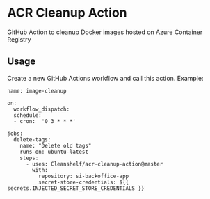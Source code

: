 # ACR Cleanup Action

GitHub Action to cleanup Docker images hosted on Azure Container Registry

## Usage

Create a new GitHub Actions workflow and call this action. Example:

    name: image-cleanup

    on:
      workflow_dispatch:
      schedule:
      - cron:  '0 3 * * *'

    jobs:
      delete-tags:
        name: "Delete old tags"
        runs-on: ubuntu-latest
        steps:
          - uses: Cleanshelf/acr-cleanup-action@master
            with:
              repository: si-backoffice-app
              secret-store-credentials: ${{ secrets.INJECTED_SECRET_STORE_CREDENTIALS }}
